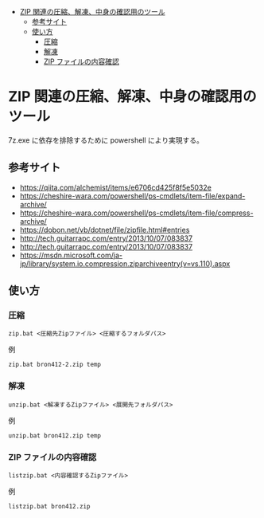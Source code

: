 ﻿<!-- TOC -->

- [ZIP 関連の圧縮、解凍、中身の確認用のツール](#zip-関連の圧縮解凍中身の確認用のツール)
    - [参考サイト](#参考サイト)
    - [使い方](#使い方)
        - [圧縮](#圧縮)
        - [解凍](#解凍)
        - [ZIP ファイルの内容確認](#zip-ファイルの内容確認)

<!-- /TOC -->

# ZIP 関連の圧縮、解凍、中身の確認用のツール

7z.exe に依存を排除するために powershell により実現する。

## 参考サイト

- https://qiita.com/alchemist/items/e6706cd425f8f5e5032e
- https://cheshire-wara.com/powershell/ps-cmdlets/item-file/expand-archive/
- https://cheshire-wara.com/powershell/ps-cmdlets/item-file/compress-archive/
- https://dobon.net/vb/dotnet/file/zipfile.html#entries
- http://tech.guitarrapc.com/entry/2013/10/07/083837
- http://tech.guitarrapc.com/entry/2013/10/07/083837
- https://msdn.microsoft.com/ja-jp/library/system.io.compression.ziparchiveentry(v=vs.110).aspx

## 使い方

### 圧縮

```
zip.bat <圧縮先Zipファイル> <圧縮するフォルダパス>
```

例

```
zip.bat bron412-2.zip temp
```



### 解凍

```
unzip.bat <解凍するZipファイル> <展開先フォルダパス>
```

例

```
unzip.bat bron412.zip temp
```


### ZIP ファイルの内容確認

```
listzip.bat <内容確認するZipファイル>
```

例

```
listzip.bat bron412.zip
```
